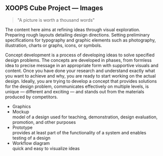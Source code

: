 ## XOOPS Cube Project — Images

> "A picture is worth a thousand words"

The content here aims at refining ideas through visual exploration.
Preparing rough layouts detailing design directions.
Setting preliminary specifications for typography and graphic elements such as photography, illustration, charts or graphs, icons, or symbols.

Concept development is a process of developing ideas to solve specified design problems. The concepts are developed in phases, from formless idea to precise message in an appropriate form with supportive visuals and content. Once you have done your research and understand exactly what you want to achieve and why, you are ready to start working on the actual design. Ideally, you are trying to develop a concept that provides solutions for the design problem, communicates effectively on multiple levels, is unique — different and exciting — and stands out from the materials produced by competitors.

* Graphics  
* Mockup  
 model of a design used for teaching, demonstration, design evaluation, promotion, and other purposes
* Prototype  
provides at least part of the functionality of a system and enables testing of a design
* Workflow  diagram  
quick and easy to visualize ideas

